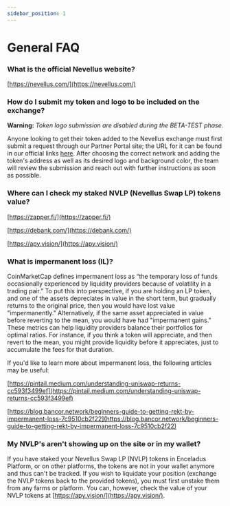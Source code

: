 ```yaml
---
sidebar_position: 1
---
```


# General FAQ

### What is the official Nevellus website?

[https://nevellus.com/](https://nevellus.com/)

### How do I submit my token and logo to be included on the exchange?

**Warning:** _Token logo submission are disabled during the BETA-TEST phase._

Anyone looking to get their token added to the Nevellus exchange must first submit a request through our Partner Portal site; the URL for it can be found in our official links [here](/docs/Ecosystem/Official%20Nevellus%20Links). After choosing the correct network and adding the token's address as well as its desired logo and background color, the team will review the submission and reach out with further instructions as soon as possible.

### Where can I check my staked NVLP (Nevellus Swap LP) tokens value?

[https://zapper.fi/](https://zapper.fi/)

[https://debank.com/](https://debank.com/)

[https://apy.vision/](https://apy.vision/)

### What is impermanent loss (IL)?

CoinMarketCap defines impermanent loss as “the temporary loss of funds occasionally experienced by liquidity providers because of volatility in a trading pair.” To put this into perspective, if you are holding an LP token, and one of the assets depreciates in value in the short term, but gradually returns to the original price, then you would have lost value "impermanently." Alternatively, if the same asset appreciated in value before reverting to the mean, you would have had "impermanent gains." These metrics can help liquidity providers balance their portfolios for optimal ratios. For instance, if you think a token will appreciate, and then revert to the mean, you might provide liquidity before it appreciates, just to accumulate the fees for that duration.

If you'd like to learn more about impermanent loss, the following articles may be useful:

[https://pintail.medium.com/understanding-uniswap-returns-cc593f3499ef](https://pintail.medium.com/understanding-uniswap-returns-cc593f3499ef)

[https://blog.bancor.network/beginners-guide-to-getting-rekt-by-impermanent-loss-7c9510cb2f22](https://blog.bancor.network/beginners-guide-to-getting-rekt-by-impermanent-loss-7c9510cb2f22)

### My NVLP's aren't showing up on the site or in my wallet?

If you have staked your Nevellus Swap LP (NVLP) tokens in Enceladus Platform, or on other platforms, the tokens are not in your wallet anymore and thus can't be tracked. If you wish to liquidate your position (exchange the NVLP tokens back to the provided tokens), you must first unstake them from any farms or platform. You can, however, check the value of your NVLP tokens at [https://apy.vision/](https://apy.vision/).
